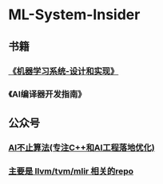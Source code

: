 # ML-System-Insider

## 书籍
### [《机器学习系统-设计和实现》](https://openmlsys.github.io/chapter_preface/index.html)
### 《AI编译器开发指南》
## 公众号
### [AI不止算法(专注C++和AI工程落地优化)](https://space.bilibili.com/393625476)
### [主要是 llvm/tvm/mlir 相关的repo]( https://github.com/BBuf/tvm_mlir_learn)
